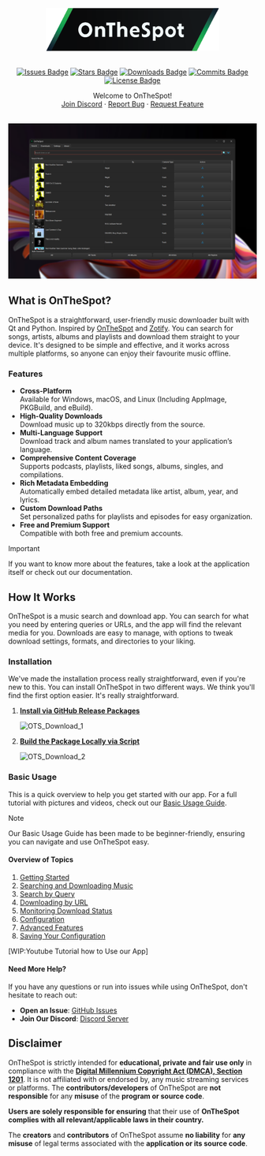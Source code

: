 <div align="center">

<div style="text-align: center;">
  <picture>
    <source media="(prefers-color-scheme: dark)" srcset="assets/01_Logo/Repository-Logo.png">
    <source media="(prefers-color-scheme: light)" srcset="assets/01_Logo/Repository-Logo.png">
    <img src="assets/01_Logo/Repository-Logo.png" alt="Logo of OnTheSpot" width="350px">
  </picture>
</div>

<br>

[![Issues Badge][issues-shield]][issues-url]
[![Stars Badge][stars-shield]][stars-url]
[![Downloads Badge][downloads-shield]][downloads-url]
[![Commits Badge][commits-shield]][commits-url]
[![License Badge][license-shield]][license-url]

   <p>
      Welcome to OnTheSpot!
      <br />
      <a href="https://discord.gg/">Join Discord</a>
      ·
      <a href="https://github.com/V1p3rOne/OnTheSpot-Development/issues/new?assignees=&labels=bug&projects=&template=bug-report.yml">Report Bug</a>
      ·
      <a href="https://github.com/V1p3rOne/OnTheSpot-Development/issues/new?assignees=&labels=enhancement&projects=&template=feature_request.yml">Request Feature</a>
   </p>
   <br>
</div>

<img src="assets/02_Images/IMG_Overview.png">

<br>

## What is OnTheSpot?

OnTheSpot is a straightforward, user-friendly music downloader built with Qt and Python. Inspired by [OnTheSpot](https://github.com/casualsnek/onthespot) and [Zotify](https://github.com/zotify-dev/zotify). You can search for songs, artists, albums and playlists and download them straight to your device. It's designed to be simple and effective, and it works across multiple platforms, so anyone can enjoy their favourite music offline.

### Features

- **Cross-Platform**<br>Available for Windows, macOS, and Linux (Including AppImage, PKGBuild, and eBuild).
- **High-Quality Downloads**<br>Download music up to 320kbps directly from the source.
- **Multi-Language Support**<br>Download track and album names translated to your application’s language.
- **Comprehensive Content Coverage**<br>Supports podcasts, playlists, liked songs, albums, singles, and compilations.
- **Rich Metadata Embedding**<br>Automatically embed detailed metadata like artist, album, year, and lyrics.
- **Custom Download Paths**<br>Set personalized paths for playlists and episodes for easy organization.
- **Free and Premium Support**<br>Compatible with both free and premium accounts.

> [!IMPORTANT]  
> If you want to know more about the features, take a look at the application itself or check out our documentation.

## How It Works

OnTheSpot is a music search and download app. You can search for what you need by entering queries or URLs, and the app will find the relevant media for you. Downloads are easy to manage, with options to tweak download settings, formats, and directories to your liking.

### Installation

We've made the installation process really straightforward, even if you're new to this. You can install OnTheSpot in two different ways. We think you'll find the first option easier. It's really straightforward.

1. **[Install via GitHub Release Packages](docs/Installation.md#1-install-via-github-release-packages-recommended)**

    ![OTS_Download_1](assets/03_GIFs/GIF_Download-1.gif)

1. **[Build the Package Locally via Script](docs/Installation.md#2-build-the-package-locally-via-script)**

    ![OTS_Download_2](assets/03_GIFs/GIF_Download-2.gif)

### Basic Usage

This is a quick overview to help you get started with our app. For a full tutorial with pictures and videos, check out our [Basic Usage Guide](docs/Basic-Usage.md).

> [!NOTE]
> Our Basic Usage Guide has been made to be beginner-friendly, ensuring you can navigate and use OnTheSpot easy.

#### Overview of Topics

1. [Getting Started](docs/Basic-Usage.md#1-getting-started)
2. [Searching and Downloading Music](docs/Basic-Usage.md#2-searching-and-downloading-music)
3. [Search by Query](docs/Basic-Usage.md#search-by-query)
4. [Downloading by URL](docs/Basic-Usage.md#download-by-url)
5. [Monitoring Download Status](docs/Basic-Usage.md#3-monitoring-download-status)
6. [Configuration](docs/Basic-Usage.md#4-configuration)
7. [Advanced Features](docs/Basic-Usage.md#5-advanced-configuration)
8. [Saving Your Configuration](docs/Basic-Usage.md#6-saving-your-configuration)

[WIP:Youtube Tutorial how to Use our App]

#### Need More Help?

If you have any questions or run into issues while using OnTheSpot, don't hesitate to reach out:

- **Open an Issue**: [GitHub Issues](https://github.com/justin025/onthespot/issues)
- **Join Our Discord**: [Discord Server](https://discord.gg/)

## Disclaimer

OnTheSpot is strictly intended for **educational, private and fair use only** in compliance with the [**Digital Millennium Copyright Act (DMCA), Section 1201**](https://www.copyright.gov/dmca/). It is not affiliated with or endorsed by, any music streaming services or platforms. The **contributors/developers** of OnTheSpot are **not responsible** for any **misuse** of the **program or source code**.

**Users are solely responsible for ensuring** that their use of **OnTheSpot complies with all relevant/applicable laws in their country.**

The **creators** and **contributors** of OnTheSpot  assume **no liability** for **any misuse** of legal terms associated with the **application or its source code**.

<!-- Badges -->
[issues-shield]: https://img.shields.io/github/issues/justin025/onthespot?style=flat&label=Issues&labelColor=2B2B2B&color=428BEE
[issues-url]: https://github.com/justin025/onthespot/issues
[stars-shield]: https://img.shields.io/github/stars/justin025/onthespot?style=flat&label=Stars&labelColor=2B2B2B&color=FF006E
[stars-url]: https://github.com/justin025/onthespot/stargazers
[commits-shield]: https://img.shields.io/github/commit-activity/m/justin025/onthespot?style=flat&label=COMMITS&labelColor=2B2B2B&color=E53935
[commits-url]: https://github.com/justin025/onthespot/commits/main
[license-shield]: https://img.shields.io/github/license/justin025/onthespot?style=flat&label=License&labelColor=2B2B2B&color=FF6F3F
[license-url]: https://github.com/justin025/onthespot/blob/main/LICENSE
[downloads-shield]: https://img.shields.io/github/downloads/justin025/onthespot/total.svg?style=flat&label=Downloads&labelColor=2B2B2B&color=FF6F3F
[downloads-url]: https://github.com/justin025/onthespot/releases/
